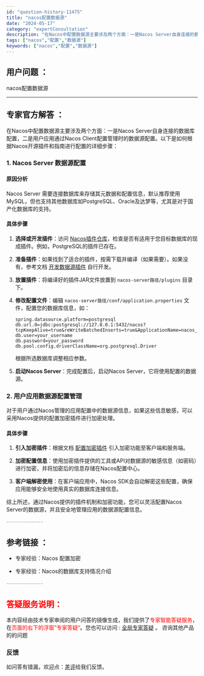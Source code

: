 ```yaml
---
id: "question-history-11475"
title: "nacos配置数据源"
date: "2024-05-17"
category: "expertConsultation"
description: "在Nacos中配置数据源主要涉及两个方面：一是Nacos Server自身连接的数据库配置，二是用户应用通过Nacos Client配置管理时的数据源配置。以下是如何根据Nacos开源插件和指南进行配置的详细步骤：### 1. Nacos Server 数据源配置#### 原因分析Nacos Ser"
tags: ["nacos","配置","数据源"]
keywords: ["nacos","配置","数据源"]
---
```


## 用户问题 ： 
 nacos配置数据源  

---------------
## 专家官方解答 ：

在Nacos中配置数据源主要涉及两个方面：一是Nacos Server自身连接的数据库配置，二是用户应用通过Nacos Client配置管理时的数据源配置。以下是如何根据Nacos开源插件和指南进行配置的详细步骤：

### 1. Nacos Server 数据源配置

#### 原因分析
Nacos Server 需要连接数据库来存储其元数据和配置信息，默认推荐使用MySQL，但也支持其他数据库如PostgreSQL、Oracle及达梦等，尤其是对于国产化数据库的支持。

#### 具体步骤
1. **选择或开发插件**：访问 [Nacos插件仓库](https://github.com/nacos-group/nacos-plugin)，检查是否有适用于您目标数据库的现成插件。例如，PostgreSQL的插件已存在。
   
2. **准备插件**：如果找到了适合的插件，按需下载并编译（如果需要）。如果没有，参考文档 [开发数据源插件](https://nacos.io/docs/latest/plugin/datasource-plugin/) 自行开发。

3. **放置插件**：将编译好的插件JAR文件放置到 `nacos-server路径/plugins` 目录下。

4. **修改配置文件**：编辑 `nacos-server路径/conf/application.properties` 文件，配置您的数据库信息，如：
   ```properties
   spring.datasource.platform=postgresql
   db.url.0=jdbc:postgresql://127.0.0.1:5432/nacos?tcpKeepAlive=true&reWriteBatchedInserts=true&ApplicationName=nacos_java
   db.user=your_username
   db.password=your_password
   db.pool.config.driverClassName=org.postgresql.Driver
   ```
   根据所选数据库调整相应参数。

5. **启动Nacos Server**：完成配置后，启动Nacos Server，它将使用配置的数据源。

### 2. 用户应用数据源配置管理

对于用户通过Nacos管理的应用配置中的数据源信息，如果这些信息敏感，可以采用Nacos提供的配置加密插件进行加密处理。

#### 具体步骤
1. **引入加密插件**：根据文档 [配置加密插件](https://nacos.io/docs/latest/plugin/config-encryption-plugin/) 引入加密功能至客户端和服务端。

2. **加密配置信息**：使用加密插件提供的工具或API对数据源的敏感信息（如密码）进行加密，并将加密后的信息存储在Nacos配置中心。

3. **客户端解密使用**：在客户端应用中，Nacos SDK会自动解密这些配置，确保应用能够安全地使用真实的数据库连接信息。

综上所述，通过Nacos提供的插件机制和加密功能，您可以灵活配置Nacos Server的数据源，并且安全地管理应用的数据源配置信息。


<font color="#949494">---------------</font> 


## 参考链接 ：

* 专家经验：Nacos 配置加密 
 
 * 专家经验：Nacos的数据库支持情况介绍 


 <font color="#949494">---------------</font> 
 


## <font color="#FF0000">答疑服务说明：</font> 

本内容经由技术专家审阅的用户问答的镜像生成，我们提供了<font color="#FF0000">专家智能答疑服务</font>，在<font color="#FF0000">页面的右下的浮窗”专家答疑“</font>。您也可以访问 : [全局专家答疑](https://answer.opensource.alibaba.com/docs/intro) 。 咨询其他产品的的问题

### 反馈
如问答有错漏，欢迎点：[差评](https://ai.nacos.io/user/feedbackByEnhancerGradePOJOID?enhancerGradePOJOId=13762)给我们反馈。
